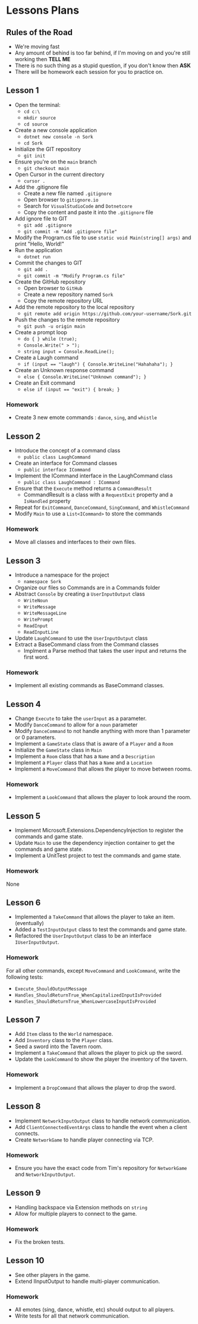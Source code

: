 # Lessons Plans

## Rules of the Road
- We're moving fast
- Any amount of behind is too far behind, if I'm moving on and you're still working then **TELL ME**
- There is no such thing as a stupid question, if you don't know then **ASK**
- There will be homework each session for you to practice on.


## Lesson 1
- Open the terminal:
  - `cd c:\`
  - `mkdir source`
  - `cd source`
- Create a new console application
  - `dotnet new console -n Sork`
  - `cd Sork`
- Initialize the GIT repository
  - `git init`
- Ensure you're on the `main` branch
  - `git checkout main`
- Open Cursor in the current directory
  - `cursor .`
- Add the .gitignore file
  - Create a new file named `.gitignore`
  - Open browser to `gitignore.io`
  - Search for `VisualStudioCode` and `Dotnetcore`
  - Copy the content and paste it into the `.gitignore` file
- Add ignore file to GIT
  - `git add .gitignore`
  - `git commit -m "Add .gitignore file"`
- Modify the Program.cs file to use `static void Main(string[] args)` and print "Hello, World!"
- Run the application
  - `dotnet run`
- Commit the changes to GIT
  - `git add .`
  - `git commit -m "Modify Program.cs file"`
- Create the GitHub repository
  - Open browser to `GitHub`
  - Create a new repository named `Sork`
  - Copy the remote repository URL
- Add the remote repository to the local repository
  - `git remote add origin https://github.com/your-username/Sork.git`
- Push the changes to the remote repository
  - `git push -u origin main`
- Create a prompt loop
  - `do { } while (true);`
  - `Console.Write(" > ");`
  - `string input = Console.ReadLine();`
- Create a Laugh command
  - `if (input == "laugh") { Console.WriteLine("Hahahaha"); }`
- Create an Unknown response command
  - `else { Console.WriteLine("Unknown command"); }`
- Create an Exit command
  - `else if (input == "exit") { break; }`

### Homework
- Create 3 new emote commands : `dance`, `sing`, and `whistle`



## Lesson 2

 - Introduce the concept of a command class
   - `public class LaughCommand`
 - Create an interface for Command classes
   - `public interface ICommand`
 - Implement the ICommand interface in the LaughCommand class
   - `public class LaughCommand : ICommand`
 - Ensure that the `Execute` method returns a `CommandResult`
   - CommandResult is a class with a `RequestExit` property and a `IsHandled` property
 - Repeat for `ExitCommand`, `DanceCommand`, `SingCommand`, and `WhistleCommand`
 - Modify `Main` to use a `List<ICommand>` to store the commands


### Homework
- Move all classes and interfaces to their own files.

## Lesson 3

 - Introduce a namespace for the project
   - `namespace Sork`
 - Organize our files so Commands are in a Commands folder
 - Abstract `Console` by creating a `UserInputOutput` class
     - `WriteNoun`
     - `WriteMessage`
     - `WriteMessageLine`
     - `WritePrompt`
     - `ReadInput`
     - `ReadInputLine`
- Update `LaughCommand` to use the `UserInputOutput` class
- Extract a BaseCommand class from the Command classes
  - Implment a Parse method that takes the user input and returns the first word.

### Homework
- Implement all existing commands as BaseCommand classes.

## Lesson 4

- Change `Execute` to take the `userInput` as a parameter.
- Modify `DanceCommand` to allow for a `noun` parameter
- Modify `DanceCommand` to not handle anything with more than 1 parameter or 0 parameters.
- Implement a `GameState` class that is aware of a `Player` and a `Room`
- Initialize the `GameState` class in `Main`
- Implement a `Room` class that has a `Name` and a `Description`
- Implement a `Player` class that has a `Name` and a `Location`
- Implement a `MoveCommand` that allows the player to move between rooms.

### Homework
- Implement a `LookCommand` that allows the player to look around the room.

## Lesson 5

- Implement Microsoft.Extensions.DependencyInjection to register the commands and game state.
- Update `Main` to use the dependency injection container to get the commands and game state.
- Implement a UnitTest project to test the commands and game state.

### Homework
None

## Lesson 6

- Implemented a `TakeCommand` that allows the player to take an item. (eventually)
- Added a `TestInputOutput` class to test the commands and game state.
- Refactored the `UserInputOutput` class to be an interface `IUserInputOutput`.

### Homework

For all other commands, except `MoveCommand` and `LookCommand`, write the following tests:
  - `Execute_ShouldOutputMessage`
  - `Handles_ShouldReturnTrue_WhenCapitalizedInputIsProvided`
  - `Handles_ShouldReturnTrue_WhenLowercaseInputIsProvided`


## Lesson 7

- Add `Item` class to the `World` namespace.
- Add `Inventory` class to the `Player` class.
- Seed a sword into the Tavern room.
- Implement a `TakeCommand` that allows the player to pick up the sword.
- Update the `LookCommand` to show the player the inventory of the tavern.

### Homework
- Implement a `DropCommand` that allows the player to drop the sword.

## Lesson 8

- Implement `NetworkInputOutput` class to handle network communication.
- Add `ClientConnectedEventArgs` class to handle the event when a client connects.
- Create `NetworkGame` to handle player connecting via TCP.

### Homework
- Ensure you have the exact code from Tim's repository for `NetworkGame` and `NetworkInputOutput`.

## Lesson 9

- Handling backspace via Extension methods on `string`
- Allow for multiple players to connect to the game.

### Homework
- Fix the broken tests.

## Lesson 10

- See other players in the game.
- Extend IInputOutput to handle multi-player communication.

### Homework
- All emotes (sing, dance, whistle, etc) should output to all players.
- Write tests for all that network communication.